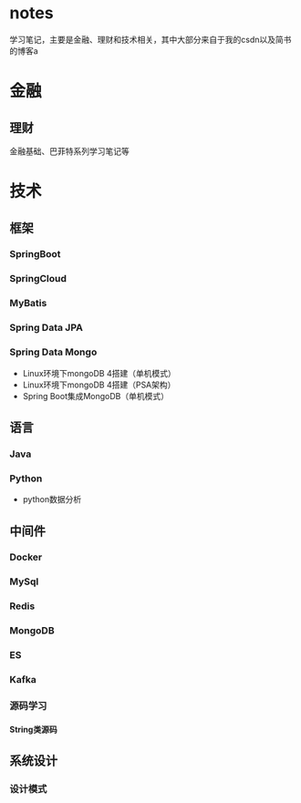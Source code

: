 # notes
学习笔记，主要是金融、理财和技术相关，其中大部分来自于我的csdn以及简书的博客a
# 金融
## 理财
金融基础、巴菲特系列学习笔记等
# 技术
## 框架
### SpringBoot
### SpringCloud
### MyBatis
### Spring Data JPA
### Spring Data Mongo
* Linux环境下mongoDB 4搭建（单机模式）
* Linux环境下mongoDB 4搭建（PSA架构）
* Spring Boot集成MongoDB（单机模式）
## 语言
### Java
### Python
* python数据分析
## 中间件
### Docker
### MySql
### Redis
### MongoDB
### ES
### Kafka
### 源码学习
#### String类源码
## 系统设计
### 设计模式
